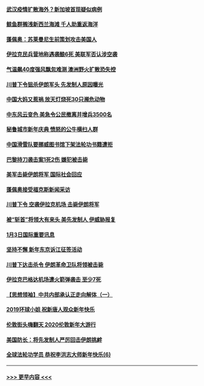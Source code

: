#### [武汉疫情扩散海外？新加坡首现疑似病例](../pages/prog202/a102745347.md?t=01050633) 
#### [鲸鱼群搁浅新西兰海滩 千人助重返海洋](../pages/prog202/a102745257.md?t=01050633) 
#### [蓬佩奥：苏莱曼尼生前策划攻击美国人](../pages/prog202/a102745305.md?t=01050633) 
#### [伊拉克民兵营地称遇袭酿6死 美联军否认涉空袭](../pages/prog202/a102745093.md?t=01050633) 
#### [气温飙40度强风飘忽难测 澳洲野火扩散恐失控](../pages/prog202/a102744951.md?t=01050633) 
#### [川普下令狙杀伊朗军头 先发制人原因曝光](../pages/prog202/a102744900.md?t=01050633) 
#### [中国大妈又惹祸 放天灯烧死30只濒危动物](../pages/prog202/a102744899.md?t=01050633) 
#### [中东风云变色 美急令公民撤离并增兵3500名](../pages/prog202/a102744827.md?t=01050633) 
#### [秘鲁城市新年庆典 愤怒的公牛横扫人群](../pages/prog202/a102744618.md?t=01050633) 
#### [中国滑雪队要挪威图书馆下架法轮功书籍遭拒](../pages/prog202/a102744639.md?t=01050633) 
#### [巴黎持刀袭击案1死2伤 嫌犯被击毙](../pages/prog202/a102744566.md?t=01050633) 
#### [美军击毙伊朗将军 国际社会回应](../pages/prog202/a102744485.md?t=01050633) 
#### [蓬佩奥接受福克斯新闻采访](../pages/prog202/a102744480.md?t=01050633) 
#### [川普下令 空袭伊拉克机场 击毙伊朗将军](../pages/prog202/a102744470.md?t=01050633) 
#### [被“斩首”将领大有来头 美先发制人 伊威胁报复](../pages/prog202/a102744454.md?t=01050633) 
#### [1月3日国际重要讯息](../pages/prog202/a102744301.md?t=01050633) 
#### [坚持不懈 新年东京诉江征签活动](../pages/prog202/a102744303.md?t=01050633) 
#### [川普下达击杀令 伊朗革命卫队将领被击毙](../pages/prog202/a102741911.md?t=01050633) 
#### [伊拉克巴格达机场遭火箭弹袭击 至少7死](../pages/prog202/a102744115.md?t=01050633) 
#### [【思想领袖】中共内部承认正走向解体（一）](../pages/prog202/a102744097.md?t=01050633) 
#### [2019环球小姐 祝新唐人观众新年快乐](../pages/prog202/a102744043.md?t=01050633) 
#### [伦敦街头嗨翻天 2020伦敦新年大游行](../pages/prog202/a102743925.md?t=01050633) 
#### [美国防长：将先发制人严厉回击伊朗挑衅](../pages/prog202/a102743930.md?t=01050633) 
#### [全球法轮功学员 恭祝李洪志大师新年快乐(6)](../pages/prog202/a102743899.md?t=01050633) 

----
#### [ >>> 更早内容 <<< ](../indexes/prog202-earlier.md)
